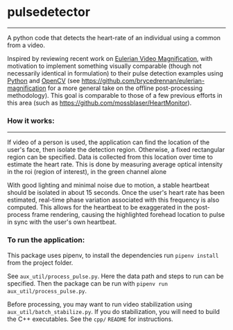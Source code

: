 # pulsedetector
-----------------------

A python code that detects the heart-rate of an individual using a common from a video.

Inspired by reviewing recent work on [Eulerian Video Magnification](http://people.csail.mit.edu/mrub/vidmag/),
with motivation to implement something visually comparable (though not necessarily identical in formulation) to their
pulse detection examples using [Python](http://python.org/) and [OpenCV](http://opencv.org/) (see https://github.com/brycedrennan/eulerian-magnification for a
more general take on the offline post-processing methodology).
This goal is comparable to those of a few previous efforts in this area
(such as https://github.com/mossblaser/HeartMonitor).

### How it works:
-----------------
If video of a person is used, the application can find the location of the user's face, then isolate the detection region. Otherwise, a fixed rectangular region can be specified. Data is collected from this location over time to estimate the heart rate. This is done by measuring average optical
intensity in the roi (region of interest), in the green channel alone

With good lighting and minimal noise due to motion, a stable heartbeat should be
isolated in about 15 seconds.
Once the user's heart rate has been estimated, real-time phase variation associated with this
frequency is also computed. This allows for the heartbeat to be exaggerated in the post-process frame rendering,
causing the highlighted forehead location to pulse in sync with the user's own heartbeat.

### To run the application:

This package uses pipenv, to install the dependencies run `pipenv install` from the project folder.

See `aux_util/process_pulse.py`. Here the data path and steps to run can be specified. Then
the package can be run with `pipenv run aux_util/process_pulse.py`.

Before processing, you may want to run video stabilization using `aux_util/batch_stabilize.py`.
If you do stabilization, you will need to build the C++ executables.  See the `cpp/` `README` for instructions.
